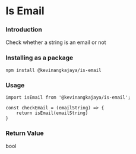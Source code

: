 # Is Email
### Introduction
Check whether a string is an email or not

### Installing as a package
`npm install @kevinangkajaya/is-email`

### Usage
```
import isEmail from '@kevinangkajaya/is-email';

const checkEmail = (emailString) => {
    return isEmail(emailString)
}
```

### Return Value
bool